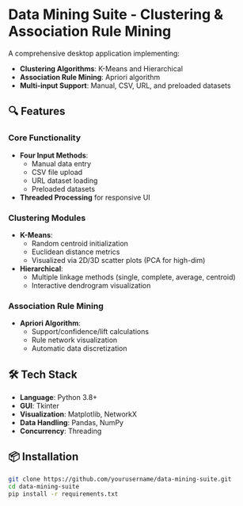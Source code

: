 # Data Mining Suite - Clustering & Association Rule Mining



A comprehensive desktop application implementing:
- **Clustering Algorithms**: K-Means and Hierarchical
- **Association Rule Mining**: Apriori algorithm
- **Multi-input Support**: Manual, CSV, URL, and preloaded datasets

## 🔍 Features

### Core Functionality
- **Four Input Methods**:
  - Manual data entry
  - CSV file upload
  - URL dataset loading
  - Preloaded datasets
- **Threaded Processing** for responsive UI

### Clustering Modules
- **K-Means**:
  - Random centroid initialization
  - Euclidean distance metrics
  - Visualized via 2D/3D scatter plots (PCA for high-dim)
- **Hierarchical**:
  - Multiple linkage methods (single, complete, average, centroid)
  - Interactive dendrogram visualization

### Association Rule Mining
- **Apriori Algorithm**:
  - Support/confidence/lift calculations
  - Rule network visualization
  - Automatic data discretization

## 🛠️ Tech Stack
- **Language**: Python 3.8+
- **GUI**: Tkinter
- **Visualization**: Matplotlib, NetworkX
- **Data Handling**: Pandas, NumPy
- **Concurrency**: Threading

## 📦 Installation
```bash
git clone https://github.com/yourusername/data-mining-suite.git
cd data-mining-suite
pip install -r requirements.txt
